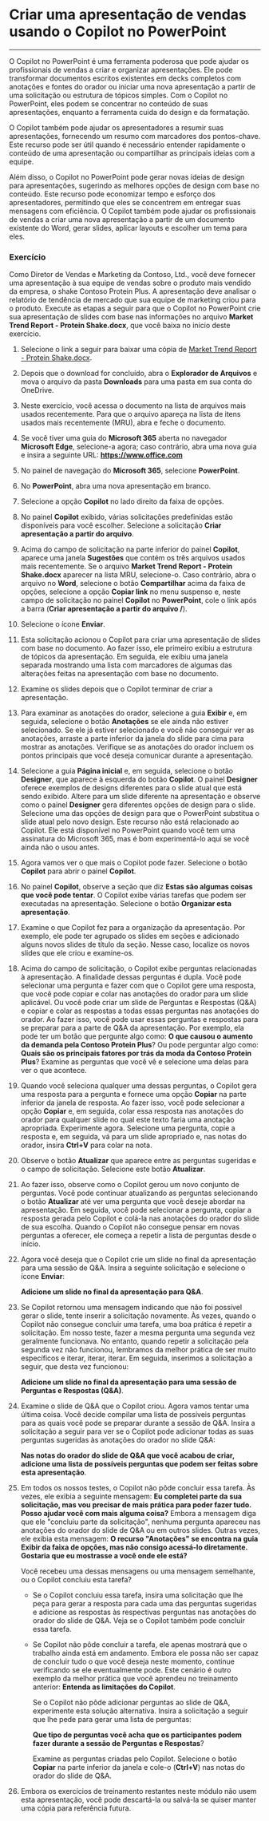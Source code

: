 
# Criar uma apresentação de vendas usando o Copilot no PowerPoint
---
O Copilot no PowerPoint é uma ferramenta poderosa que pode ajudar os profissionais de vendas a criar e organizar apresentações. Ele pode transformar documentos escritos existentes em decks completos com anotações e fontes do orador ou iniciar uma nova apresentação a partir de uma solicitação ou estrutura de tópicos simples. Com o Copilot no PowerPoint, eles podem se concentrar no conteúdo de suas apresentações, enquanto a ferramenta cuida do design e da formatação.

O Copilot também pode ajudar os apresentadores a resumir suas apresentações, fornecendo um resumo com marcadores dos pontos-chave. Este recurso pode ser útil quando é necessário entender rapidamente o conteúdo de uma apresentação ou compartilhar as principais ideias com a equipe.

Além disso, o Copilot no PowerPoint pode gerar novas ideias de design para apresentações, sugerindo as melhores opções de design com base no conteúdo. Este recurso pode economizar tempo e esforço dos apresentadores, permitindo que eles se concentrem em entregar suas mensagens com eficiência. O Copilot também pode ajudar os profissionais de vendas a criar uma nova apresentação a partir de um documento existente do Word, gerar slides, aplicar layouts e escolher um tema para eles.

### Exercício

Como Diretor de Vendas e Marketing da Contoso, Ltd., você deve fornecer uma apresentação à sua equipe de vendas sobre o produto mais vendido da empresa, o shake Contoso Protein Plus. A apresentação deve analisar o relatório de tendência de mercado que sua equipe de marketing criou para o produto. Execute as etapas a seguir para que o Copilot no PowerPoint crie sua apresentação de slides com base nas informações no arquivo **Market Trend Report - Protein Shake.docx**, que você baixa no início deste exercício.

1.  Selecione o link a seguir para baixar uma cópia de [Market Trend Report - Protein Shake.docx](https://go.microsoft.com/fwlink/?linkid=2268827).
2.  Depois que o download for concluído, abra o **Explorador de Arquivos** e mova o arquivo da pasta **Downloads** para uma pasta em sua conta do OneDrive.
3.  Neste exercício, você acessa o documento na lista de arquivos mais usados recentemente. Para que o arquivo apareça na lista de itens usados mais recentemente (MRU), abra e feche o documento.
4.  Se você tiver uma guia do **Microsoft 365** aberta no navegador **Microsoft Edge**, selecione-a agora; caso contrário, abra uma nova guia e insira a seguinte URL: **https://www.office.com**
5.  No painel de navegação do **Microsoft 365**, selecione **PowerPoint**.
6.  No **PowerPoint**, abra uma nova apresentação em branco.
7.  Selecione a opção **Copilot** no lado direito da faixa de opções.
8.  No painel **Copilot** exibido, várias solicitações predefinidas estão disponíveis para você escolher. Selecione a solicitação **Criar apresentação a partir do arquivo**.
9.  Acima do campo de solicitação na parte inferior do painel **Copilot**, aparece uma janela **Sugestões** que contém os três arquivos usados mais recentemente. Se o arquivo **Market Trend Report - Protein Shake.docx** aparecer na lista MRU, selecione-o. Caso contrário, abra o arquivo no **Word**, selecione o botão **Compartilhar** acima da faixa de opções, selecione a opção **Copiar link** no menu suspenso e, neste campo de solicitação no painel **Copilot** no **PowerPoint**, cole o link após a barra (**Criar apresentação a partir do arquivo /**).
10. Selecione o ícone **Enviar**.
11. Esta solicitação acionou o Copilot para criar uma apresentação de slides com base no documento. Ao fazer isso, ele primeiro exibiu a estrutura de tópicos da apresentação. Em seguida, ele exibiu uma janela separada mostrando uma lista com marcadores de algumas das alterações feitas na apresentação com base no documento.
12. Examine os slides depois que o Copilot terminar de criar a apresentação.
13. Para examinar as anotações do orador, selecione a guia **Exibir** e, em seguida, selecione o botão **Anotações** se ele ainda não estiver selecionado. Se ele já estiver selecionado e você não conseguir ver as anotações, arraste a parte inferior da janela do slide para cima para mostrar as anotações. Verifique se as anotações do orador incluem os pontos principais que você deseja comunicar durante a apresentação.
14. Selecione a guia **Página inicial** e, em seguida, selecione o botão **Designer**, que aparece à esquerda do botão **Copilot**. O painel **Designer** oferece exemplos de designs diferentes para o slide atual que está sendo exibido. Altere para um slide diferente na apresentação e observe como o painel **Designer** gera diferentes opções de design para o slide. Selecione uma das opções de design para que o PowerPoint substitua o slide atual pelo novo design. Este recurso não está relacionado ao Copilot. Ele está disponível no PowerPoint quando você tem uma assinatura do Microsoft 365, mas é bom experimentá-lo aqui se você ainda não o usou antes.
15. Agora vamos ver o que mais o Copilot pode fazer. Selecione o botão **Copilot** para abrir o painel **Copilot**.
16. No painel **Copilot**, observe a seção que diz **Estas são algumas coisas que você pode tentar**. O Copilot exibe várias tarefas que podem ser executadas na apresentação. Selecione o botão **Organizar esta apresentação**.
17. Examine o que Copilot fez para a organização da apresentação. Por exemplo, ele pode ter agrupado os slides em seções e adicionado alguns novos slides de título da seção. Nesse caso, localize os novos slides que ele criou e examine-os.
18. Acima do campo de solicitação, o Copilot exibe perguntas relacionadas à apresentação. A finalidade dessas perguntas é dupla. Você pode selecionar uma pergunta e fazer com que o Copilot gere uma resposta, que você pode copiar e colar nas anotações do orador para um slide aplicável. Ou você pode criar um slide de Perguntas e Respostas (Q&A) e copiar e colar as respostas a todas essas perguntas nas anotações do orador. Ao fazer isso, você pode usar essas perguntas e respostas para se preparar para a parte de Q&A da apresentação. Por exemplo, ela pode ter um botão que pergunte algo como: **O que causou o aumento da demanda pela Contoso Protein Plus**? Ou pode perguntar algo como: **Quais são os principais fatores por trás da moda da Contoso Protein Plus**? Examine as perguntas que você vê e selecione uma delas para ver o que acontece.
19. Quando você seleciona qualquer uma dessas perguntas, o Copilot gera uma resposta para a pergunta e fornece uma opção **Copiar** na parte inferior da janela de resposta. Ao fazer isso, você pode selecionar a opção **Copiar** e, em seguida, colar essa resposta nas anotações do orador para qualquer slide no qual este texto faria uma anotação apropriada. Experimente agora. Selecione uma pergunta, copie a resposta e, em seguida, vá para um slide apropriado e, nas notas do orador, insira **Ctrl+V** para colar na nota.
20. Observe o botão **Atualizar** que aparece entre as perguntas sugeridas e o campo de solicitação. Selecione este botão **Atualizar**.
21. Ao fazer isso, observe como o Copilot gerou um novo conjunto de perguntas. Você pode continuar atualizando as perguntas selecionando o botão **Atualizar** até ver uma pergunta que você deseje abordar na apresentação. Em seguida, você pode selecionar a pergunta, copiar a resposta gerada pelo Copilot e colá-la nas anotações do orador do slide de sua escolha. Quando o Copilot não consegue pensar em novas perguntas a oferecer, ele começa a repetir a lista de perguntas desde o início.
22. Agora você deseja que o Copilot crie um slide no final da apresentação para uma sessão de Q&A. Insira a seguinte solicitação e selecione o ícone **Enviar**:
    
    **Adicione um slide no final da apresentação para Q&A**.
23. Se Copilot retornou uma mensagem indicando que não foi possível gerar o slide, tente inserir a solicitação novamente. Às vezes, quando o Copilot não consegue concluir uma tarefa, uma boa prática é repetir a solicitação. Em nosso teste, fazer a mesma pergunta uma segunda vez geralmente funcionava. No entanto, quando repetir a solicitação pela segunda vez não funcionou, lembramos da melhor prática de ser muito específicos e iterar, iterar, iterar. Em seguida, inserimos a solicitação a seguir, que desta vez funcionou:
    
    **Adicione um slide no final da apresentação para uma sessão de Perguntas e Respostas (Q&A)**.
24. Examine o slide de Q&A que o Copilot criou. Agora vamos tentar uma última coisa. Você decide compilar uma lista de possíveis perguntas para as quais você pode se preparar durante a sessão de Q&A. Insira a solicitação a seguir para ver se o Copilot pode adicionar todas as suas perguntas sugeridas às anotações do orador no slide Q&A:
    
    **Nas notas do orador do slide de Q&A que você acabou de criar, adicione uma lista de possíveis perguntas que podem ser feitas sobre esta apresentação**.
25. Em todos os nossos testes, o Copilot não pôde concluir essa tarefa. Às vezes, ele exibia a seguinte mensagem: **Eu completei parte da sua solicitação, mas vou precisar de mais prática para poder fazer tudo. Posso ajudar você com mais alguma coisa?** Embora a mensagem diga que ele "concluiu parte da solicitação", nenhuma pergunta apareceu nas anotações do orador do slide de Q&A ou em outros slides. Outras vezes, ele exibia esta mensagem: **O recurso "Anotações" se encontra na guia Exibir da faixa de opções, mas não consigo acessá-lo diretamente. Gostaria que eu mostrasse a você onde ele está?**
    
    Você recebeu uma dessas mensagens ou uma mensagem semelhante, ou o Copilot concluiu esta tarefa?
    
    
     -  Se o Copilot concluiu essa tarefa, insira uma solicitação que lhe peça para gerar a resposta para cada uma das perguntas sugeridas e adicione as respostas às respectivas perguntas nas anotações do orador do slide de Q&A. Veja se o Copilot também pode concluir essa tarefa.
     -  Se Copilot não pôde concluir a tarefa, ele apenas mostrará que o trabalho ainda está em andamento. Embora ele possa não ser capaz de concluir tudo o que você deseja neste momento, continue verificando se ele eventualmente pode. Este cenário é outro exemplo da melhor prática que você aprendeu no treinamento anterior: **Entenda as limitações do Copilot**.
        
        Se o Copilot não pôde adicionar perguntas ao slide de Q&A, experimente esta solução alternativa. Insira a solicitação a seguir que lhe pede para gerar uma lista de perguntas:
        
        **Que tipo de perguntas você acha que os participantes podem fazer durante a sessão de Perguntas e Respostas**?
        
        Examine as perguntas criadas pelo Copilot. Selecione o botão **Copiar** na parte inferior da janela e cole-o (**Ctrl+V**) nas notas do orador do slide de Q&A.
26. Embora os exercícios de treinamento restantes neste módulo não usem esta apresentação, você pode descartá-la ou salvá-la se quiser manter uma cópia para referência futura.
